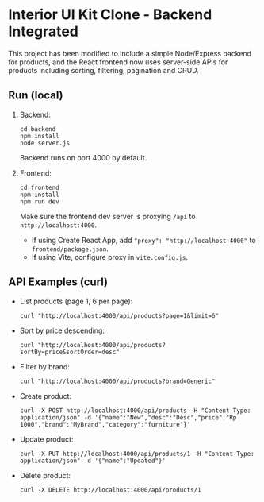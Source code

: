 # Interior UI Kit Clone - Backend Integrated

This project has been modified to include a simple Node/Express backend for products,
and the React frontend now uses server-side APIs for products including sorting,
filtering, pagination and CRUD.

## Run (local)

1. Backend:
   ```
   cd backend
   npm install
   node server.js
   ```
   Backend runs on port 4000 by default.

2. Frontend:
   ```
   cd frontend
   npm install
   npm run dev
   ```
   Make sure the frontend dev server is proxying `/api` to `http://localhost:4000`.
   - If using Create React App, add `"proxy": "http://localhost:4000"` to `frontend/package.json`.
   - If using Vite, configure proxy in `vite.config.js`.

## API Examples (curl)

- List products (page 1, 6 per page):
  ```
  curl "http://localhost:4000/api/products?page=1&limit=6"
  ```

- Sort by price descending:
  ```
  curl "http://localhost:4000/api/products?sortBy=price&sortOrder=desc"
  ```

- Filter by brand:
  ```
  curl "http://localhost:4000/api/products?brand=Generic"
  ```

- Create product:
  ```
  curl -X POST http://localhost:4000/api/products -H "Content-Type: application/json" -d '{"name":"New","desc":"Desc","price":"Rp 1000","brand":"MyBrand","category":"furniture"}'
  ```

- Update product:
  ```
  curl -X PUT http://localhost:4000/api/products/1 -H "Content-Type: application/json" -d '{"name":"Updated"}'
  ```

- Delete product:
  ```
  curl -X DELETE http://localhost:4000/api/products/1
  ```

